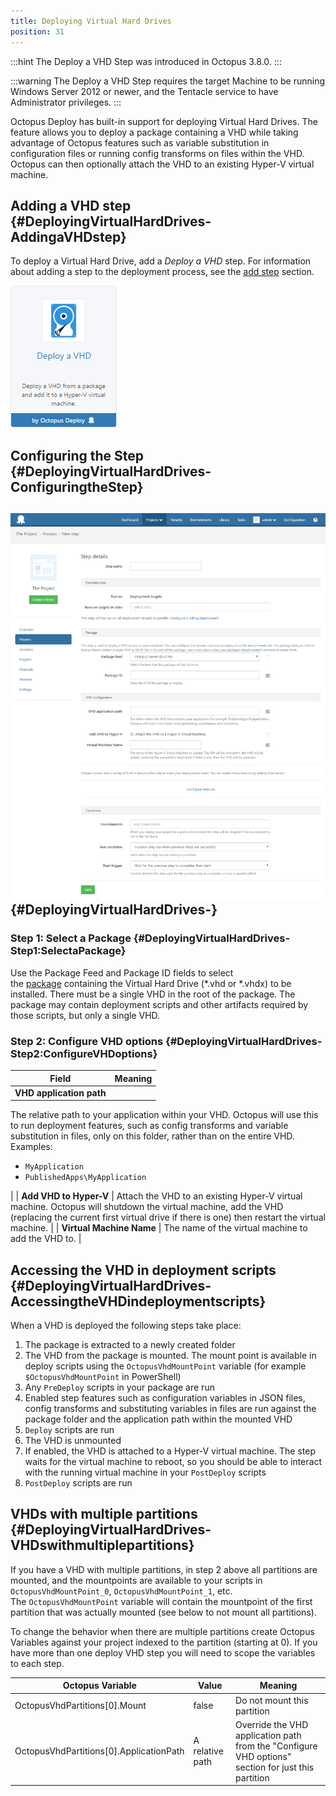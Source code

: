 ```yaml
---
title: Deploying Virtual Hard Drives
position: 31
---
```


:::hint
The Deploy a VHD Step was introduced in Octopus 3.8.0.
:::

:::warning
The Deploy a VHD Step requires the target Machine to be running Windows Server 2012 or newer, and the Tentacle service to have Administrator privileges.
:::

Octopus Deploy has built-in support for deploying Virtual Hard Drives. The feature allows you to deploy a package containing a VHD while taking advantage of Octopus features such as variable substitution in configuration files or running config transforms on files within the VHD. Octopus can then optionally attach the VHD to an existing Hyper-V virtual machine.

## Adding a VHD step {#DeployingVirtualHardDrives-AddingaVHDstep}

To deploy a Virtual Hard Drive, add a *Deploy a VHD* step. For information about adding a step to the deployment process, see the [add step](/docs/deploying-applications/adding-steps.md) section.

![](/docs/images/5671980/5866193.png)

## Configuring the Step {#DeployingVirtualHardDrives-ConfiguringtheStep}

## ![](/docs/images/5671980/5866127.png "width=500") {#DeployingVirtualHardDrives-}

### Step 1: Select a Package {#DeployingVirtualHardDrives-Step1:SelectaPackage}

Use the Package Feed and Package ID fields to select the [package](/docs/packaging-applications/index.md) containing the Virtual Hard Drive (\*.vhd or \*.vhdx) to be installed. There must be a single VHD in the root of the package. The package may contain deployment scripts and other artifacts required by those scripts, but only a single VHD.

### Step 2: Configure VHD options {#DeployingVirtualHardDrives-Step2:ConfigureVHDoptions}

| Field | Meaning |
| --- | --- |
| **VHD application path** | 

The relative path to your application within your VHD. Octopus will use this to run deployment features, such as config transforms and variable substitution in files, only on this folder, rather than on the entire VHD. Examples:

- `MyApplication`
- `PublishedApps\MyApplication`

 |
| **Add VHD to Hyper-V** | Attach the VHD to an existing Hyper-V virtual machine. Octopus will shutdown the virtual machine, add the VHD (replacing the current first virtual drive if there is one) then restart the virtual machine. |
| **Virtual Machine Name** | The name of the virtual machine to add the VHD to. |

## Accessing the VHD in deployment scripts {#DeployingVirtualHardDrives-AccessingtheVHDindeploymentscripts}

When a VHD is deployed the following steps take place:

1. The package is extracted to a newly created folder
2. The VHD from the package is mounted. The mount point is available in deploy scripts using the `OctopusVhdMountPoint` variable (for example `$OctopusVhdMountPoint` in PowerShell)
3. Any `PreDeploy` scripts in your package are run
4. Enabled step features such as configuration variables in JSON files, config transforms and substituting variables in files are run against the package folder and the application path within the mounted VHD
5. `Deploy` scripts are run
6. The VHD is unmounted
7. If enabled, the VHD is attached to a Hyper-V virtual machine. The step waits for the virtual machine to reboot, so you should be able to interact with the running virtual machine in your `PostDeploy` scripts
8. `PostDeploy` scripts are run

## VHDs with multiple partitions {#DeployingVirtualHardDrives-VHDswithmultiplepartitions}

If you have a VHD with multiple partitions, in step 2 above all partitions are mounted, and the mountpoints are available to your scripts in `OctopusVhdMountPoint_0`, `OctopusVhdMountPoint_1`, etc. The `OctopusVhdMountPoint` variable will contain the mountpoint of the first partition that was actually mounted (see below to not mount all partitions).

To change the behavior when there are multiple partitions create Octopus Variables against your project indexed to the partition (starting at 0). If you have more than one deploy VHD step you will need to scope the variables to each step.

| Octopus Variable | Value | Meaning |
| --- | --- | --- |
| OctopusVhdPartitions[0].Mount | false | Do not mount this partition |
| OctopusVhdPartitions[0].ApplicationPath | A relative path | Override the VHD application path from the "Configure VHD options" section for just this partition |
